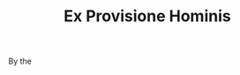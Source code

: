 ---
title: Ex Provisione Hominis
letter: E
permalink: "/definitions/bld-ex-provisione-hominis.html"
body: By the
published_at: '2018-07-07'
source: Black's Law Dictionary 2nd Ed (1910)
layout: post
---